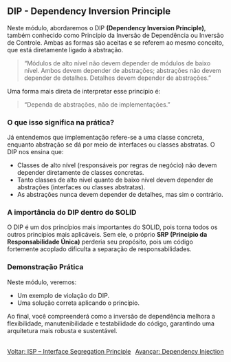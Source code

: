 ## DIP - Dependency Inversion Principle

Neste módulo, abordaremos o DIP **(Dependency Inversion Principle)**, também conhecido como Princípio da Inversão de Dependência ou Inversão de Controle. Ambas as formas são aceitas e se referem ao mesmo conceito, que está diretamente ligado à abstração.

> “Módulos de alto nível não devem depender de módulos de baixo nível. Ambos devem depender de abstrações; abstrações não devem depender de detalhes. Detalhes devem depender de abstrações.”

Uma forma mais direta de interpretar esse princípio é:

> “Dependa de abstrações, não de implementações.”

### O que isso significa na prática?

Já entendemos que implementação refere-se a uma classe concreta, enquanto abstração se dá por meio de interfaces ou classes abstratas. O DIP nos ensina que:

- Classes de alto nível (responsáveis por regras de negócio) não devem depender diretamente de classes concretas.
- Tanto classes de alto nível quanto de baixo nível devem depender de abstrações (interfaces ou classes abstratas).
- As abstrações nunca devem depender de detalhes, mas sim o contrário.

### A importância do DIP dentro do SOLID

O DIP é um dos princípios mais importantes do SOLID, pois torna todos os outros princípios mais aplicáveis. Sem ele, o próprio **SRP (Princípio da Responsabilidade Única)** perderia seu propósito, pois um código fortemente acoplado dificulta a separação de responsabilidades.

### Demonstração Prática

Neste módulo, veremos:

- Um exemplo de violação do DIP.
- Uma solução correta aplicando o princípio.

Ao final, você compreenderá como a inversão de dependência melhora a flexibilidade, manutenibilidade e testabilidade do código, garantindo uma arquitetura mais robusta e sustentável.

<br/>
<div style="display: flex; justify-content: space-between;">  
   <a href="solid-isp.md">Voltar: ISP – Interface Segregation Principle</a><br />  
   <a href="di-introduction.md">Avançar: Dependency Injection</a>  
</div>